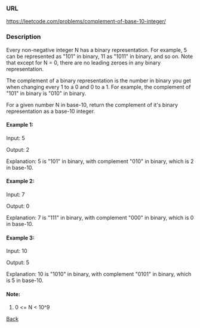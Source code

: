### URL

https://leetcode.com/problems/complement-of-base-10-integer/
### Description

Every non-negative integer N has a binary representation.  For example, 5 can be represented as "101" in binary, 11 as "1011" in binary, and so on.  Note that except for N = 0, there are no leading zeroes in any binary representation.

The complement of a binary representation is the number in binary you get when changing every 1 to a 0 and 0 to a 1.  For example, the complement of "101" in binary is "010" in binary.

For a given number N in base-10, return the complement of it's binary representation as a base-10 integer.

 

#### Example 1:

Input: 5

Output: 2

Explanation: 5 is "101" in binary, with complement "010" in binary, which is 2 in base-10.
#### Example 2:

Input: 7

Output: 0

Explanation: 7 is "111" in binary, with complement "000" in binary, which is 0 in base-10.
#### Example 3:

Input: 10

Output: 5

Explanation: 10 is "1010" in binary, with complement "0101" in binary, which is 5 in base-10.
 

#### Note:

1. 0 <= N < 10^9




[Back](readme.md)